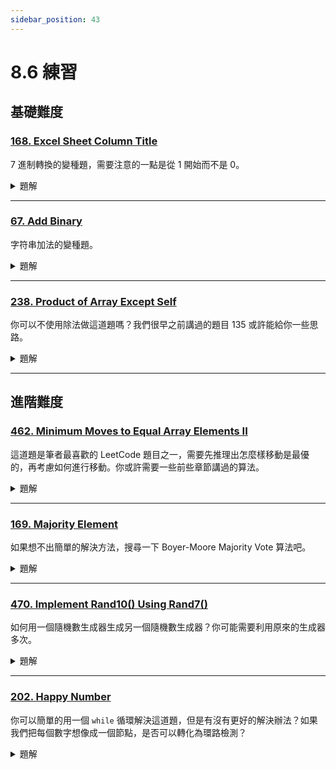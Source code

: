 ```yaml
---
sidebar_position: 43
---
```


# 8.6 練習

## 基礎難度

### [168. Excel Sheet Column Title](https://leetcode.com/problems/excel-sheet-column-title/)

7 進制轉換的變種題，需要注意的一點是從 1 開始而不是 0。

<details>
<summary>題解</summary>

#### **問題描述**
給定一個正整數 `columnNumber`，將其轉換為 **Excel 標題字母格式**，如：
```plaintext
1 → "A"
2 → "B"
...
26 → "Z"
27 → "AA"
28 → "AB"
...
52 → "AZ"
53 → "BA"
...
701 → "ZY"
702 → "ZZ"
703 → "AAA"
```
這類似於 **26 進位**（但 `A` 代表 1，而不是 0）。

---

#### **解題思路**
這個問題本質上是 **進制轉換**，但 **不像正常的 26 進制**，因為：
- `A` 代表 `1`，`Z` 代表 `26`，而不是 `0~25`。
- `columnNumber` **從 1 開始**（而不是從 0）。
- 這意味著每次計算時，我們需要調整索引，讓 `Z` 對應 `26` 而不是 `0`。

##### **核心公式**
每次迭代：
```plaintext
index = (columnNumber - 1) % 26
columnNumber = (columnNumber - 1) // 26
```
- `columnNumber - 1` **確保 `A=0`，`Z=25`，符合數學運算的 0-indexed 編碼**。
- `index` 用來找對應的字母 `a[index]`（`a = 'ABCDEFGHIJKLMNOPQRSTUVWXYZ'`）。
- `columnNumber = (columnNumber - 1) // 26` 用來更新下一輪的數字。

---

#### **Python 範例程式碼**
```python
class Solution:
    def convertToTitle(self, columnNumber: int) -> str:
        a = 'ABCDEFGHIJKLMNOPQRSTUVWXYZ'
        res = ''
        while columnNumber > 0:
            columnNumber -= 1                  # 調整後再處理
            res = a[columnNumber % 26] + res   # 取得對應字母，插入字串前方
            columnNumber //= 26                # 繼續處理更高位數
        return res
```

---

#### **時間與空間複雜度**
- **時間複雜度**：$O(\log_{26} n)$，因為每次 `columnNumber` 除以 `26`，類似於進制轉換。
- **空間複雜度**：$O(\log_{26} n)$，儲存結果的字母數量。

</details>

---

### [67. Add Binary](https://leetcode.com/problems/add-binary/)

字符串加法的變種題。

<details>
<summary>題解</summary>

#### **問題描述**
給定兩個**二進位字串** `a` 和 `b`，計算它們的和，並以**二進位字串**的形式返回：
```plaintext
輸入: a = "11", b = "1"
輸出: "100"

輸入: a = "1010", b = "1011"
輸出: "10101"
```
**要求：**
- `a` 和 `b` **不含前導 `0`**（除非 `0` 本身）。
- 不能使用內建二進位運算（如 `int(a, 2) + int(b, 2)`）。

---

#### **解題思路**
這題類似「手算二進位加法」，我們可以從**最低位（右側）開始相加**，然後記錄進位（carry）。

##### **核心觀察**
1. **二進位加法規則**：
   ```
   0 + 0 = 0
   0 + 1 = 1
   1 + 0 = 1
   1 + 1 = 10  （0，進位 1）
   1 + 1 + 1 = 11  （1，進位 1）
   ```
2. **從右到左遍歷 `a` 和 `b`**
   - 使用 **雙指針** 遍歷 `a` 和 `b`，並維護 `carry`（進位）。
   - 若 `a[i] + b[j] + carry = 2`，則當前位為 `0`，進位 `1`。
   - 若 `a[i] + b[j] + carry = 3`，則當前位為 `1`，進位 `1`。

3. **邊界處理**
   - `a` 和 `b` 可能長度不同，需分別處理較短的數字補 `0`。
   - 若最後還有 `carry = 1`，則補 `1`。

---

#### **Python 範例程式碼**
```python
class Solution:
    def addBinary(self, a: str, b: str) -> str:
        i, j = len(a) - 1, len(b) - 1  # 從最後一位開始
        carry = 0
        res = []
        
        while i >= 0 or j >= 0 or carry:
            bit_a = int(a[i]) if i >= 0 else 0  # 若 i < 0 則當作 0
            bit_b = int(b[j]) if j >= 0 else 0  # 若 j < 0 則當作 0
            
            total = bit_a + bit_b + carry
            res.append(str(total % 2))  # 記錄當前位
            carry = total // 2  # 更新進位
            
            i -= 1
            j -= 1
        
        return ''.join(res[::-1])  # 反轉結果得到正確順序
```

---

#### **時間與空間複雜度**
- **時間複雜度**：$O(\max(m, n))$，`m` 和 `n` 為 `a` 和 `b` 的長度，每位數字加法最多遍歷一次。
- **空間複雜度**：$O(\max(m, n))$，儲存結果的陣列。

</details>


---

### [238. Product of Array Except Self](https://leetcode.com/problems/product-of-array-except-self/)

你可以不使用除法做這道題嗎？我們很早之前講過的題目 135 或許能給你一些思路。

<details>
<summary>題解</summary>

#### **問題描述**
給定一個整數陣列 `nums`，返回一個新的陣列 `answer`，其中 `answer[i]` 等於 **`nums` 陣列中所有數字的乘積，除了 `nums[i]` 本身**。

**要求：**
- **不能使用除法**。
- **時間複雜度為 `O(n)`**。

---

#### **解題思路**
這是一道 **前綴積（Prefix Product）+ 後綴積（Suffix Product）** 的問題，可以用 **兩次遍歷（不額外使用除法）** 來解決。

##### **核心觀察**
- **直接暴力解法**：計算每個 `i` 位置時，遍歷整個陣列 `nums` 來計算乘積，這樣會導致 $O(n^2)$ 時間複雜度，**不符合要求**。
- **使用 `prefix` 和 `suffix`**：
  - **`prefix[i]`**：表示 `nums[0]` 到 `nums[i-1]` 的乘積（不包含 `nums[i]`）。
  - **`suffix[i]`**：表示 `nums[i+1]` 到 `nums[n-1]` 的乘積（不包含 `nums[i]`）。
  - 最終結果 `answer[i] = prefix[i] * suffix[i]`。

---

#### **步驟**
1. **先計算前綴積**（從左到右遍歷）：
   - `prefix[i] = prefix[i-1] * nums[i-1]`
2. **再計算後綴積並同時更新答案**（從右到左遍歷）：
   - `suffix` 變數記錄從右側開始的乘積，並與 `prefix` 相乘得出 `answer[i]`。

---

#### **Python 範例程式碼**
```python
class Solution:
    def productExceptSelf(self, nums: List[int]) -> List[int]:
        n = len(nums)
        answer = [1] * n  # 初始化結果陣列
        
        # 計算 prefix（前綴積）
        prefix = 1
        for i in range(n):
            answer[i] = prefix  # 存前綴乘積
            prefix *= nums[i]   # 更新前綴積
        
        # 計算 suffix（後綴積）並直接更新 answer
        suffix = 1
        for i in range(n - 1, -1, -1):
            answer[i] *= suffix  # 用 suffix 更新 answer
            suffix *= nums[i]     # 更新後綴積
        
        return answer
```

---

#### **時間與空間複雜度**
- **時間複雜度**：$O(n)$，兩次遍歷（前綴 + 後綴）。
- **空間複雜度**：$O(1)$（只使用 `answer` 來存結果，額外變數 `prefix` 和 `suffix` 只佔 $O(1)$ 空間）。


</details>


---

## 進階難度

### [462. Minimum Moves to Equal Array Elements II](https://leetcode.com/problems/minimum-moves-to-equal-array-elements-ii/)

這道題是筆者最喜歡的 LeetCode 題目之一，需要先推理出怎麼樣移動是最優的，再考慮如何進行移動。你或許需要一些前些章節講過的算法。

<details>
<summary>題解</summary>

#### **問題描述**
給定一個整數陣列 `nums`，你可以對任意元素**加 1 或減 1**，問**至少需要多少步，使所有數字相等**。

**範例**
```plaintext
輸入: nums = [1,2,3]
輸出: 2
解釋: 讓所有數變成 2
(1 → 2, 3 → 2)，共需要 2 步。
```
```plaintext
輸入: nums = [1,10,2,9]
輸出: 16
```

---

#### **解題思路**
這是一個 **數學 + 貪心** 的問題，本質上是要 **讓所有數字趨近於某個最佳值，使得總變動步數最少**。

##### **核心觀察**
1. **最佳值是中位數**
   - 假設 `nums` 有 `n` 個數字，最優方案是**讓所有數變成中位數 `median`**，這樣變動的總步數最少。
   - 這是因為「中位數」能**最小化距離總和**，這也是「L1 距離（曼哈頓距離）」的特性。

2. **為什麼不是平均數？**
   - **平均數適合平方誤差最小化（L2 距離）**，但這題要求的是「步數最少」，應該最小化「絕對誤差總和」。
   - **最小化「絕對誤差總和」的最佳點就是中位數**。

3. **求解步驟**
   - 先對 `nums` 排序。
   - 找出 **中位數 `median`**（若 `n` 為奇數，取中間數；若 `n` 為偶數，取靠左的中間數）。
   - 計算 **所有數變成 `median` 的總步數**。

---

#### **Python 範例程式碼**
```python
class Solution:
    def minMoves2(self, nums: List[int]) -> int:
        nums.sort()  # 先排序
        median = nums[len(nums) // 2]  # 找中位數
        return sum(abs(num - median) for num in nums)  # 計算總步數
```

---

#### **時間與空間複雜度**
- **時間複雜度**：$O(n \log n)$（排序 `nums`）。
- **空間複雜度**：$O(1)$（只使用了變數 `median` 和 `sum` 計算）。

</details>


---

### [169. Majority Element](https://leetcode.com/problems/majority-element/)

如果想不出簡單的解決方法，搜尋一下 Boyer-Moore Majority Vote 算法吧。

<details>
<summary>題解</summary>

#### **問題描述**
給定一個長度為 `n` 的陣列 `nums`，找出出現超過 `⌊ n/2 ⌋` 次的**眾數**（Majority Element）。  
保證**一定存在**這樣的數字。

---

#### **解題思路**
這是一道經典的 **眾數問題（Majority Element Problem）**，最佳解法是 **Boyer-Moore 投票算法**。

##### **方法 1：Boyer-Moore 投票算法**
- **核心概念**：
  - 既然眾數出現的次數**超過一半**，我們可以使用「候選人 + 投票機制」來篩選它。
  - 遍歷 `nums` 時，維護一個 `count` 計數變數：
    - **當 `count = 0` 時，設當前數 `num` 為候選眾數**。
    - **遇到相同數時 `count +1`，遇到不同數時 `count -1`**。
  - 最終候選數就是眾數，因為**眾數一定超過 50%，所以它不會被完全抵消**。

- **時間複雜度**：$O(n)$（只遍歷一次）。
- **空間複雜度**：$O(1)$（只用變數 `candidate` 和 `count`）。

---

#### **Python 範例程式碼**
```python
class Solution:
    def majorityElement(self, nums: List[int]) -> int:
        candidate, count = None, 0
        for num in nums:
            if count == 0:
                candidate = num
            count += 1 if num == candidate else -1
        return candidate
```

</details>


---

### [470. Implement Rand10() Using Rand7()](https://leetcode.com/problems/implement-rand10-using-rand7/)

如何用一個隨機數生成器生成另一個隨機數生成器？你可能需要利用原來的生成器多次。

<details>
<summary>題解</summary>

#### **問題描述**
已知函數 `rand7()` 可均勻隨機返回 **1 ~ 7** 之間的整數，請實現 `rand10()`，使其均勻隨機返回 **1 ~ 10** 之間的整數。

**不允許直接使用系統內建的隨機函數**。

---

#### **解題思路**
這是一道 **隨機數生成與拒絕採樣（Rejection Sampling）** 的經典問題，關鍵是：
- **如何從 `rand7()` 得到 `rand10()`**？
- **如何確保數字是均勻分佈的**？

##### **關鍵步驟**
1. **將 `rand7()` 轉換為更大的均勻分佈範圍**
   - `rand7()` 只能產生 **1 ~ 7** 的隨機數。
   - 我們可以呼叫兩次 `rand7()`，構造一個 **1 ~ 49** 均勻分佈的數：
     ```plaintext
     index = (rand7() - 1) * 7 + rand7()  # 生成範圍 [1, 49]
     ```
2. **利用 `49` 的數據範圍轉換成 `1 ~ 10`**
   - `49` 是 `7 × 7`，我們可以只取前 **40** 個數（剛好是 `10 × 4`），然後 `mod 10 + 1`。
   - **如果 `index > 40`，則丟棄並重新生成**（拒絕採樣），這樣可以保證均勻性：
     ```plaintext
     如果 index ≤ 40，則 return index % 10 + 1
     否則，重新取樣
     ```
3. **為什麼丟棄 `41 ~ 49`？**
   - `1 ~ 40` 剛好可以平均分成 `10` 組，每組 `4` 個數。
   - `41 ~ 49` 無法均勻分組，所以要丟棄，否則 `rand10()` 會偏向某些數。

---

#### **Python 範例程式碼**
```python
import random

def rand7():
    return random.randint(1, 7)

class Solution:
    def rand10(self) -> int:
        while True:
            index = (rand7() - 1) * 7 + rand7()  # 生成範圍 [1, 49]
            if index <= 40:  # 只取前 40 個，確保均勻分佈
                return index % 10 + 1
```

---

#### **時間與空間複雜度**
- **時間複雜度**：期望 $O(1)$
  - `rand7()` 生成 `1 ~ 49` 的機率均等，超過 `40` 的數字被拒絕，期望迴圈次數為 `49/40 ≈ 1.225`，即 **期望常數次數內可完成**。
- **空間複雜度**：$O(1)$（只使用了變數 `index`）。


</details>

---

### [202. Happy Number](https://leetcode.com/problems/happy-number/)

你可以簡單的用一個 `while` 循環解決這道題，但是有沒有更好的解決辦法？如果我們把每個數字想像成一個節點，是否可以轉化為環路檢測？


<details>
<summary>題解</summary>

#### **問題描述**
給定一個正整數 `n`，如果按照以下規則**最終會變成 `1`，則稱為「快樂數（Happy Number）」**：
1. 取 `n` 每個數字的平方和，得到新的 `n`。
2. 重複這個過程，直到：
   - `n` 變成 `1`（快樂數）。
   - 或者進入循環（不是快樂數）。

**範例**
```plaintext
輸入: n = 19
計算過程：
19 → 1² + 9² = 82
82 → 8² + 2² = 68
68 → 6² + 8² = 100
100 → 1² + 0² + 0² = 1 ✅
輸出: True
```
```plaintext
輸入: n = 2
計算過程：
2 → 2² = 4
4 → 4² = 16
16 → 1² + 6² = 37
37 → 3² + 7² = 58
58 → 5² + 8² = 89
89 → 8² + 9² = 145
145 → 1² + 4² + 5² = 42
42 → 4² + 2² = 20
20 → 2² + 0² = 4（重複循環 ❌）
輸出: False
```

---

#### **解題思路**
這是一道典型的 **循環檢測 + 數位拆解運算** 的問題，可以用 **快慢指針法（Floyd Cycle Detection）** 來高效解決。

##### **方法 1：快慢指針（Floyd Cycle Detection）**
**核心思想**：
- 如果 `n` 是「快樂數」，它最終會變成 `1`。
- 如果 `n` 不是快樂數，則會進入循環（類似 **Linked List 環檢測**）。
- 用 **快慢指針（slow & fast）** 來檢測循環：
  - **slow** 每次執行 `square_sum(n)` 一次。
  - **fast** 每次執行 `square_sum(n)` 兩次。
  - 若 `slow == fast`（但不是 `1`），代表進入循環，回傳 `False`。
  - 若 `fast == 1`，則 `n` 是快樂數，回傳 `True`。

---

#### **Python 範例程式碼**
```python
class Solution:
    def isHappy(self, n: int) -> bool:
        def square_sum(num):
            return sum(int(digit) ** 2 for digit in str(num))
        
        slow, fast = n, square_sum(n)
        while fast != 1 and slow != fast:
            slow = square_sum(slow)
            fast = square_sum(square_sum(fast))
        return fast == 1
```

---

#### **時間與空間複雜度**
- **時間複雜度**：$O(\log n)$
  - 每次計算 `square_sum(n)` 會讓數字縮小（最終 ≤ 81），執行次數有限。
- **空間複雜度**：$O(1)$
  - 只使用了 `slow` 和 `fast` 指針，沒有額外的記錄。

---

#### **其他解法**
##### **方法 2：HashSet 記錄已訪問數**
- 若 `n` 重複出現，代表進入循環，則 `False`。
- 若 `n` 變成 `1`，則 `True`。

```python
class Solution:
    def isHappy(self, n: int) -> bool:
        seen = set()
        def square_sum(num):
            return sum(int(digit) ** 2 for digit in str(num))

        while n != 1 and n not in seen:
            seen.add(n)
            n = square_sum(n)
        return n == 1
```
**時間複雜度**：$O(\log n)$，**空間複雜度**：$O(\log n)$（儲存 `seen` 集合）。

</details>